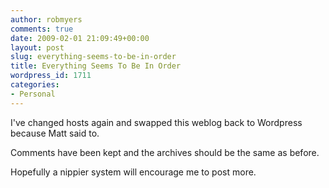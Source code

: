```yaml
---
author: robmyers
comments: true
date: 2009-02-01 21:09:49+00:00
layout: post
slug: everything-seems-to-be-in-order
title: Everything Seems To Be In Order
wordpress_id: 1711
categories:
- Personal
---
```


I've changed hosts again and swapped this weblog back to Wordpress because Matt said to.  
  
Comments have been kept and the archives should be the same as before.  
  
Hopefully a nippier system will encourage me to post more.

